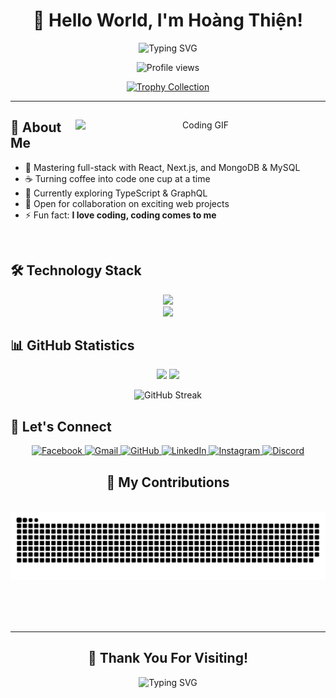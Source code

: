 <h1 align="center">👋 Hello World, I'm Hoàng Thiện!</h1>

<div align="center">
  <img src="https://readme-typing-svg.herokuapp.com?font=Fira+Code&weight=600&size=28&pause=1000&color=6A5ACD&width=435&lines=Full-Stack+Developer;JavaScript+Enthusiast;React+%26+Next.js+Developer" alt="Typing SVG" />
</div>

<p align="center">
  <img src="https://komarev.com/ghpvc/?username=hoangthien77&label=Profile%20views&color=blueviolet&style=for-the-badge" alt="Profile views" />
</p>

<div align="center">
  <a href="https://github.com/ryo-ma/github-profile-trophy">
    <img src="https://github-profile-trophy.vercel.app/?username=hoangthien77&theme=tokyonight&no-frame=true&row=1&column=7" alt="Trophy Collection" />
  </a>
</div>

<hr>

<div align="center">
  <img align="right" width="400" src="https://i.imgflip.com/65efzo.gif" alt="Coding GIF" />
  
  <div align="left" width="400">
    <h2>💫 About Me</h2>
    <ul>
      <li>🚀 Mastering full-stack with React, Next.js, and MongoDB & MySQL</li>
      <li>☕ Turning coffee into code one cup at a time</li>
      <li>🌱 Currently exploring TypeScript & GraphQL</li>
      <li>💼 Open for collaboration on exciting web projects</li>
      <li>⚡ Fun fact: <b>I love coding, coding comes to me</b></li>
    </ul>
  </div>
</div>

<br clear="both">

## 🛠️ Technology Stack

<div align="center">
  <img src="https://skillicons.dev/icons?i=js,ts,react,nextjs,nodejs,express,html,css,sass,tailwind" /><br>
  <img src="https://skillicons.dev/icons?i=mongodb,mysql,redis,docker,git,figma,graphql,github,vscode" />
</div>

## 📊 GitHub Statistics

<div align="center">
  <img src="https://github-readme-stats.vercel.app/api?username=hoangthien77&show_icons=true&theme=tokyonight&hide_border=true&count_private=true" height="170" />
  <img src="https://github-readme-stats.vercel.app/api/top-langs/?username=hoangthien77&layout=compact&theme=tokyonight&hide_border=true" height="170" />
</div>

<p align="center">
  <img src="https://github-readme-streak-stats.herokuapp.com/?user=hoangthien77&theme=tokyonight&hide_border=true" alt="GitHub Streak" />
</p>

## 🔗 Let's Connect

<div align="center">
  <a href="https://www.facebook.com/hoang.thien.82289/" target="_blank">
    <img src="https://img.shields.io/badge/FACEBOOK-%231877F2.svg?style=for-the-badge&logo=Facebook&logoColor=white" alt="Facebook" />
  </a>
  <a href="mailto:pewpew1232002@gmail.com">
    <img src="https://img.shields.io/badge/GMAIL-%23EA4335.svg?style=for-the-badge&logo=Gmail&logoColor=white" alt="Gmail" />
  </a>
  <a href="https://github.com/hoangthien77">
    <img src="https://img.shields.io/badge/GITHUB-%23181717.svg?style=for-the-badge&logo=GitHub&logoColor=white" alt="GitHub" />
  </a>
  <a href="#">
    <img src="https://img.shields.io/badge/LINKEDIN-%230A66C2.svg?style=for-the-badge&logo=LinkedIn&logoColor=white" alt="LinkedIn" />
  </a>
  <a href="#">
    <img src="https://img.shields.io/badge/INSTAGRAM-%23E4405F.svg?style=for-the-badge&logo=Instagram&logoColor=white" alt="Instagram" />
  </a>
  <a href="#">
    <img src="https://img.shields.io/badge/DISCORD-%235865F2.svg?style=for-the-badge&logo=Discord&logoColor=white" alt="Discord" />
  </a>
</div>

<div align="center">
  <h2>🐍 My Contributions</h2>
  <br>
  <img alt="snake eating my contributions" src="https://raw.githubusercontent.com/salesp07/salesp07/output/github-contribution-grid-snake.svg" />
  
  <br/><br/><br/>
</div>

<hr>

<h2 align="center">💖 Thank You For Visiting!</h2>

<div align="center">
  <img src="https://readme-typing-svg.herokuapp.com?font=Fira+Code&weight=500&size=24&pause=1000&color=6A5ACD&center=true&width=500&lines=Let's+build+something+amazing+together" alt="Typing SVG" />
</div>
